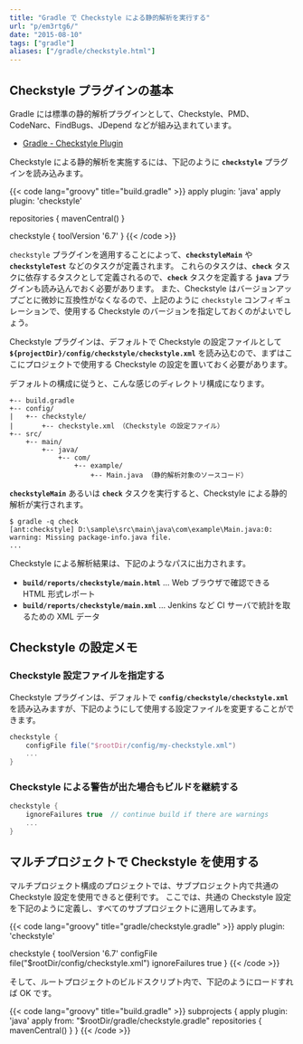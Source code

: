 ```yaml
---
title: "Gradle で Checkstyle による静的解析を実行する"
url: "p/em3rtg6/"
date: "2015-08-10"
tags: ["gradle"]
aliases: ["/gradle/checkstyle.html"]
---
```


Checkstyle プラグインの基本
----

Gradle には標準の静的解析プラグインとして、Checkstyle、PMD、CodeNarc、FindBugs、JDepend などが組み込まれています。

* [Gradle - Checkstyle Plugin](https://docs.gradle.org/current/userguide/checkstyle_plugin.html)

Checkstyle による静的解析を実施するには、下記のように **`checkstyle`** プラグインを読み込みます。

{{< code lang="groovy" title="build.gradle" >}}
apply plugin: 'java'
apply plugin: 'checkstyle'

repositories {
    mavenCentral()
}

checkstyle {
    toolVersion '6.7'
}
{{< /code >}}

`checkstyle` プラグインを適用することによって、**`checkstyleMain`** や **`checkstyleTest`** などのタスクが定義されます。
これらのタスクは、**`check`** タスクに依存するタスクとして定義されるので、**`check`** タスクを定義する **`java`** プラグインも読み込んでおく必要があります。
また、Checkstyle はバージョンアップごとに微妙に互換性がなくなるので、上記のように `checkstyle` コンフィギュレーションで、使用する Checkstyle のバージョンを指定しておくのがよいでしょう。

Checkstyle プラグインは、デフォルトで Checkstyle の設定ファイルとして **`${projectDir}/config/checkstyle/checkstyle.xml`** を読み込むので、まずはここにプロジェクトで使用する Checkstyle の設定を置いておく必要があります。

デフォルトの構成に従うと、こんな感じのディレクトリ構成になります。

```
+-- build.gradle
+-- config/
|   +-- checkstyle/
|       +-- checkstyle.xml （Checkstyle の設定ファイル）
+-- src/
    +-- main/
        +-- java/
            +-- com/
                +-- example/
                    +-- Main.java （静的解析対象のソースコード）
```

**`checkstyleMain`** あるいは **`check`** タスクを実行すると、Checkstyle による静的解析が実行されます。

```console
$ gradle -q check
[ant:checkstyle] D:\sample\src\main\java\com\example\Main.java:0: warning: Missing package-info.java file.
...
```

Checkstyle による解析結果は、下記のようなパスに出力されます。

- **`build/reports/checkstyle/main.html`** ... Web ブラウザで確認できる HTML 形式レポート
- **`build/reports/checkstyle/main.xml`** ... Jenkins など CI サーバで統計を取るための XML データ


Checkstyle の設定メモ
----

### Checkstyle 設定ファイルを指定する

Checkstyle プラグインは、デフォルトで **`config/checkstyle/checkstyle.xml`** を読み込みますが、下記のようにして使用する設定ファイルを変更することができます。

```groovy
checkstyle {
    configFile file("$rootDir/config/my-checkstyle.xml")
    ...
}
```

### Checkstyle による警告が出た場合もビルドを継続する

```groovy
checkstyle {
    ignoreFailures true  // continue build if there are warnings
    ...
}
```


マルチプロジェクトで Checkstyle を使用する
----

マルチプロジェクト構成のプロジェクトでは、サブプロジェクト内で共通の Checkstyle 設定を使用できると便利です。
ここでは、共通の Checkstyle 設定を下記のように定義し、すべてのサブプロジェクトに適用してみます。

{{< code lang="groovy" title="gradle/checkstyle.gradle" >}}
apply plugin: 'checkstyle'

checkstyle {
    toolVersion '6.7'
    configFile file("$rootDir/config/checkstyle.xml")
    ignoreFailures true
}
{{< /code >}}

そして、ルートプロジェクトのビルドスクリプト内で、下記のようにロードすれば OK です。

{{< code lang="groovy" title="build.gradle" >}}
subprojects {
    apply plugin: 'java'
    apply from: "$rootDir/gradle/checkstyle.gradle"
    repositories {
        mavenCentral()
    }
}
{{< /code >}}


